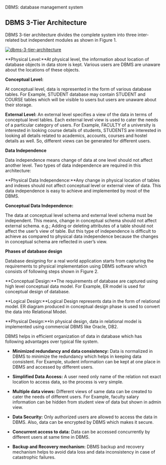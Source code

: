 DBMS: database management system

## DBMS 3-Tier Architecture

DBMS 3-tier architecture divides the complete system into three inter-related but independent modules as shown in Figure 1.

[![](https://cdncontribute.geeksforgeeks.org/wp-content/uploads/dbms-3tier.jpg "dbms-3-tier-architecture")](https://cdncontribute.geeksforgeeks.org/wp-content/uploads/dbms-3tier.jpg)

**Physical Level:**At physical level, the information about location of database objects in data store is kept. Various users are DBMS are unaware about the locations of these objects.

**Conceptual Level:**

At conceptual level, data is represented in the form of various database tables. For Example, STUDENT database may contain STUDENT and COURSE tables which will be visible to users but users are unaware about their storage.

**External Level:** An external level specifies a view of the data in terms of conceptual level tables.  Each external level view is used to cater the needs of a particular category of users. For Example, FACULTY of a university is interested in looking course details of students, STUDENTS are interested in looking all details related to academics, accounts, courses and hostel details as well. So, different views can be generated for different users.

**Data Independence**

Data independence means change of data at one level should not affect another level. Two types of data independence are required in this architecture:

**Physical Data Independence:**Any change in physical location of tables and indexes should not affect conceptual level or external view of data. This data independence is easy to achieve and implemented by most of the DBMS.

**Conceptual Data Independence:**

The data at conceptual level schema and external level schema must be independent. This means, change in conceptual schema should not affect external schema. e.g.; Adding or deleting attributes of a table should not affect the user’s view of table. But this type of independence is difficult to achieve as compared to physical data independence because the changes in conceptual schema are reflected in user’s view.

**Phases of database design**

Database designing for a real world application starts from capturing the requirements to physical implementation using DBMS software which consists of following steps shown in Figure 2.

**Conceptual Design:**The requirements of database are captured using high level conceptual data model. For Example, ER model is used for conceptual design of database.

**Logical Design:**Logical Design represents data in the form of relational model. ER diagram produced in conceptual design phase is used to convert the data into Relational Model.

**Physical Design:**In physical design, data in relational model is implemented using commercial DBMS like Oracle, DB2.



DBMS helps in efficient organization of data in database which has following advantages over typical file system.

* **Minimized redundancy and data consistency:**
  Data is normalized in DBMS to minimize the redundancy which helps in keeping data consistent. For Example, student information can be kept at one place in DBMS and accessed by different users.

* **Simplified Data Access:**
  A user need only name of the relation not exact location to access data, so the process is very simple.

* **Multiple data views:**
  Different views of same data can be created to cater the needs of different users. For Example, faculty salary information can be hidden from student view of data but shown in admin view.

* **Data Security:**
  Only authorized users are allowed to access the data in DBMS. Also, data can be encrypted by DBMS which makes it secure.

* **Concurrent access to data:**
  Data can be accessed concurrently by different users at same time in DBMS.

* **Backup and Recovery mechanism:**
  DBMS backup and recovery mechanism helps to avoid data loss and data inconsistency in case of catastrophic failures.



